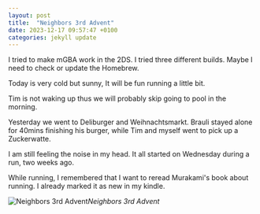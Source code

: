 ```yaml
---
layout: post
title:  "Neighbors 3rd Advent"
date: 2023-12-17 09:57:47 +0100
categories: jekyll update
---
```


I tried to make mGBA work in the 2DS. I tried three different builds. Maybe I need to check or update the Homebrew.  

Today is very cold but sunny, It will be fun running a little bit.  

Tim is not waking up thus we will probably skip going to pool in the morning.  

Yesterday we went to Deliburger and Weihnachtsmarkt. Brauli stayed alone for 40mins finishing his burger, while Tim and myself went to pick up a Zuckerwatte.  

I am still feeling the noise in my head. It all started on Wednesday during a run, two weeks ago.  

While running, I remembered that I want to reread Murakami's book about running. I already marked it as new in my kindle.  




![Neighbors 3rd Advent](https://lh3.googleusercontent.com/pw/ABLVV869pohgBYyeKBXKubt53Yu53_1POsMXzV5vIpxMiTE2OnIOb0lfct2uBMuopx1q37OT2FzH2lhQQ2jvJt5LFmQOwL5kC8jwo-lEqy9Zye059-oVPno=w2400)*Neighbors 3rd Advent*&nbsp;



[jekyll-docs]: https://jekyllrb.com/docs/home
[jekyll-gh]:   https://github.com/jekyll/jekyll
[jekyll-talk]: https://talk.jekyllrb.com/
